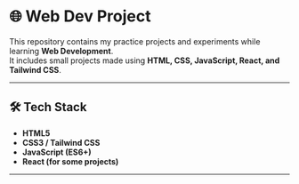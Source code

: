 # 🌐 Web Dev Project

This repository contains my practice projects and experiments while learning **Web Development**.  
It includes small projects made using **HTML, CSS, JavaScript, React, and Tailwind CSS**.

---

## 🛠️ Tech Stack
- **HTML5**
- **CSS3 / Tailwind CSS**
- **JavaScript (ES6+)**
- **React (for some projects)**

---
